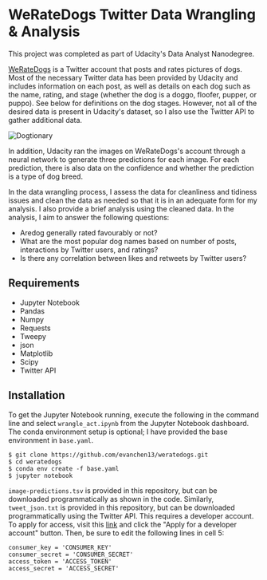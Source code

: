 # WeRateDogs Twitter Data Wrangling & Analysis
This project was completed as part of Udacity's Data Analyst Nanodegree.

[WeRateDogs](https://twitter.com/dog_rates?ref_src=twsrc%5Egoogle%7Ctwcamp%5Eserp%7Ctwgr%5Eauthor) is a Twitter account that posts and rates pictures of dogs. 
 Most of the necessary Twitter data has been provided by Udacity and includes information on each post, as well as details on each dog such as the name, rating, and stage (whether the dog is a doggo, floofer, pupper, or puppo). See below for definitions on the dog stages. However, not all of the desired data is present in Udacity's dataset, so I also use the Twitter API to gather additional data.

![Dogtionary](/visualizations/dogtionary.png)

In addition, Udacity ran the images on WeRateDogs's account through a neural network to generate three predictions for each image. For each prediction, there is also data on the confidence and whether the prediction is a type of dog breed.

In the data wrangling process, I assess the data for cleanliness and tidiness issues and clean the data as needed so that it is in an adequate form for my analysis. I also provide a brief analysis using the cleaned data. In the analysis, I aim to answer the following questions:
- Aredog generally rated favourably or not?
- What are the most popular dog names based on number of posts, interactions by Twitter users, and ratings?
- Is there any correlation between likes and retweets by Twitter users?

## Requirements
- Jupyter Notebook
- Pandas
- Numpy
- Requests
- Tweepy
- json
- Matplotlib
- Scipy
- Twitter API

## Installation
To get the Jupyter Notebook running, execute the following in the command line and select `wrangle_act.ipynb` from the Jupyter Notebook dashboard. The conda environment setup is optional; I have provided the base environment in `base.yaml`.
```
$ git clone https://github.com/evanchen13/weratedogs.git
$ cd weratedogs
$ conda env create -f base.yaml
$ jupyter notebook
```

`image-predictions.tsv` is provided in this repository, but can be downloaded programmatically as shown in the code. Similarly, `tweet_json.txt` is provided in this repository, but can be downloaded programmatically using the Twitter API. This requires a developer account. To apply for access, visit this [link](https://developer.twitter.com/en/apply-for-access) and click the "Apply for a developer account" button. Then, be sure to edit the following lines in cell 5:
```
consumer_key = 'CONSUMER_KEY'
consumer_secret = 'CONSUMER_SECRET'
access_token = 'ACCESS_TOKEN'
access_secret = 'ACCESS_SECRET'
```
